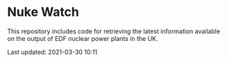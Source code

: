 # Nuke Watch

This repository includes code for retrieving the latest information available on the output of EDF nuclear power plants in the UK.

Last updated: 2021-03-30 10:11